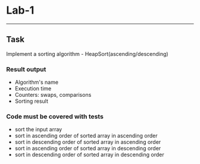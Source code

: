 # Lab-1

---

## Task
Implement a sorting algorithm - HeapSort(ascending/descending)
  ### Result output
  + Algorithm's name
  + Execution time
  + Counters: swaps, comparisons 
  + Sorting result
  ###  Code must be covered with tests
  + sort the input array
  + sort in ascending order of sorted array in ascending order
  + sort in descending order of sorted array in ascending order
  + sort in ascending order of sorted array in descending order
  + sort in descending order of sorted array in descending order
